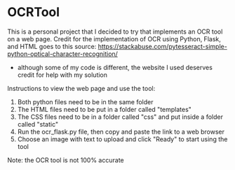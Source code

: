 # OCRTool
This is a personal project that I decided to try that implements an OCR tool on a web page.
Credit for the implementation of OCR using Python, Flask, and HTML goes to this source:
https://stackabuse.com/pytesseract-simple-python-optical-character-recognition/
- although some of my code is different, the website I used deserves credit for help with my solution

Instructions to view the web page and use the tool:
1. Both python files need to be in the same folder
2. The HTML files need to be put in a folder called "templates"
3. The CSS files need to be in a folder called "css" and put inside a folder called "static"
4. Run the ocr_flask.py file, then copy and paste the link to a web browser
5. Choose an image with text to upload and click "Ready" to start using the tool

Note: the OCR tool is not 100% accurate

